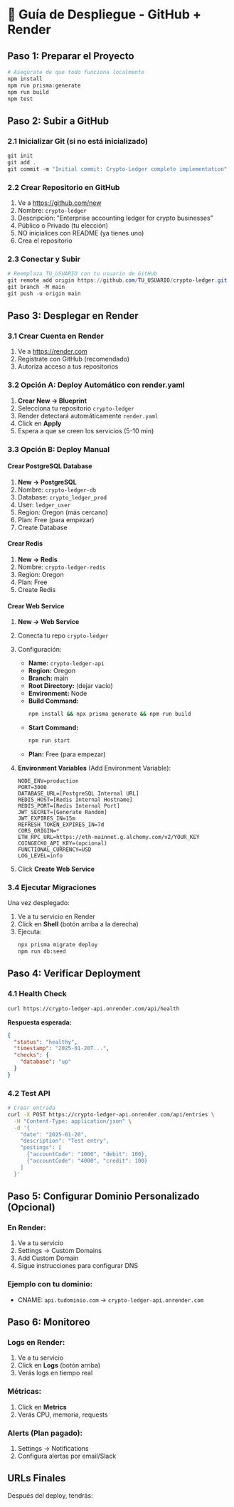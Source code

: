 # 🚀 Guía de Despliegue - GitHub + Render

## Paso 1: Preparar el Proyecto

```powershell
# Asegúrate de que todo funciona localmente
npm install
npm run prisma:generate
npm run build
npm test
```

## Paso 2: Subir a GitHub

### 2.1 Inicializar Git (si no está inicializado)
```powershell
git init
git add .
git commit -m "Initial commit: Crypto-Ledger complete implementation"
```

### 2.2 Crear Repositorio en GitHub
1. Ve a https://github.com/new
2. Nombre: `crypto-ledger`
3. Descripción: "Enterprise accounting ledger for crypto businesses"
4. Público o Privado (tu elección)
5. NO inicialices con README (ya tienes uno)
6. Crea el repositorio

### 2.3 Conectar y Subir
```powershell
# Reemplaza TU_USUARIO con tu usuario de GitHub
git remote add origin https://github.com/TU_USUARIO/crypto-ledger.git
git branch -M main
git push -u origin main
```

## Paso 3: Desplegar en Render

### 3.1 Crear Cuenta en Render
1. Ve a https://render.com
2. Regístrate con GitHub (recomendado)
3. Autoriza acceso a tus repositorios

### 3.2 Opción A: Deploy Automático con render.yaml

1. **Crear New → Blueprint**
2. Selecciona tu repositorio `crypto-ledger`
3. Render detectará automáticamente `render.yaml`
4. Click en **Apply**
5. Espera a que se creen los servicios (5-10 min)

### 3.3 Opción B: Deploy Manual

#### Crear PostgreSQL Database
1. **New → PostgreSQL**
2. Nombre: `crypto-ledger-db`
3. Database: `crypto_ledger_prod`
4. User: `ledger_user`
5. Region: Oregon (más cercano)
6. Plan: Free (para empezar)
7. Create Database

#### Crear Redis
1. **New → Redis**
2. Nombre: `crypto-ledger-redis`
3. Region: Oregon
4. Plan: Free
5. Create Redis

#### Crear Web Service
1. **New → Web Service**
2. Conecta tu repo `crypto-ledger`
3. Configuración:
   - **Name:** `crypto-ledger-api`
   - **Region:** Oregon
   - **Branch:** main
   - **Root Directory:** (dejar vacío)
   - **Environment:** Node
   - **Build Command:**
     ```bash
     npm install && npx prisma generate && npm run build
     ```
   - **Start Command:**
     ```bash
     npm run start
     ```
   - **Plan:** Free (para empezar)

4. **Environment Variables** (Add Environment Variable):
   ```
   NODE_ENV=production
   PORT=3000
   DATABASE_URL=[PostgreSQL Internal URL]
   REDIS_HOST=[Redis Internal Hostname]
   REDIS_PORT=[Redis Internal Port]
   JWT_SECRET=[Generate Random]
   JWT_EXPIRES_IN=15m
   REFRESH_TOKEN_EXPIRES_IN=7d
   CORS_ORIGIN=*
   ETH_RPC_URL=https://eth-mainnet.g.alchemy.com/v2/YOUR_KEY
   COINGECKO_API_KEY=(opcional)
   FUNCTIONAL_CURRENCY=USD
   LOG_LEVEL=info
   ```

5. Click **Create Web Service**

### 3.4 Ejecutar Migraciones

Una vez desplegado:

1. Ve a tu servicio en Render
2. Click en **Shell** (botón arriba a la derecha)
3. Ejecuta:
   ```bash
   npx prisma migrate deploy
   npm run db:seed
   ```

## Paso 4: Verificar Deployment

### 4.1 Health Check
```bash
curl https://crypto-ledger-api.onrender.com/api/health
```

**Respuesta esperada:**
```json
{
  "status": "healthy",
  "timestamp": "2025-01-20T...",
  "checks": {
    "database": "up"
  }
}
```

### 4.2 Test API
```bash
# Crear entrada
curl -X POST https://crypto-ledger-api.onrender.com/api/entries \
  -H "Content-Type: application/json" \
  -d '{
    "date": "2025-01-20",
    "description": "Test entry",
    "postings": [
      {"accountCode": "1000", "debit": 100},
      {"accountCode": "4000", "credit": 100}
    ]
  }'
```

## Paso 5: Configurar Dominio Personalizado (Opcional)

### En Render:
1. Ve a tu servicio
2. Settings → Custom Domains
3. Add Custom Domain
4. Sigue instrucciones para configurar DNS

### Ejemplo con tu dominio:
- CNAME: `api.tudominio.com` → `crypto-ledger-api.onrender.com`

## Paso 6: Monitoreo

### Logs en Render:
1. Ve a tu servicio
2. Click en **Logs** (botón arriba)
3. Verás logs en tiempo real

### Métricas:
1. Click en **Metrics**
2. Verás CPU, memoria, requests

### Alerts (Plan pagado):
1. Settings → Notifications
2. Configura alertas por email/Slack

## URLs Finales

Después del deploy, tendrás:

